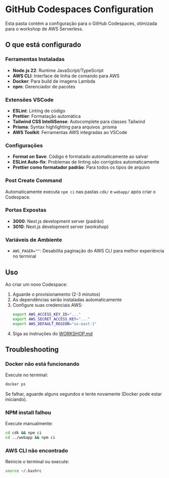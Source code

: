 # GitHub Codespaces Configuration

Esta pasta contém a configuração para o GitHub Codespaces, otimizada para o workshop de AWS Serverless.

## O que está configurado

### Ferramentas Instaladas

- **Node.js 22**: Runtime JavaScript/TypeScript
- **AWS CLI**: Interface de linha de comando para AWS
- **Docker**: Para build de imagens Lambda
- **npm**: Gerenciador de pacotes

### Extensões VSCode

- **ESLint**: Linting de código
- **Prettier**: Formatação automática
- **Tailwind CSS IntelliSense**: Autocomplete para classes Tailwind
- **Prisma**: Syntax highlighting para arquivos .prisma
- **AWS Toolkit**: Ferramentas AWS integradas ao VSCode

### Configurações

- **Format on Save**: Código é formatado automaticamente ao salvar
- **ESLint Auto-fix**: Problemas de linting são corrigidos automaticamente
- **Prettier como formatador padrão**: Para todos os tipos de arquivo

### Post Create Command

Automaticamente executa `npm ci` nas pastas `cdk/` e `webapp/` após criar o Codespace.

### Portas Expostas

- **3000**: Next.js development server (padrão)
- **3010**: Next.js development server (workshop)

### Variáveis de Ambiente

- `AWS_PAGER=""`: Desabilita paginação do AWS CLI para melhor experiência no terminal

## Uso

Ao criar um novo Codespace:

1. Aguarde o provisionamento (2-3 minutos)
2. As dependências serão instaladas automaticamente
3. Configure suas credenciais AWS:
   ```bash
   export AWS_ACCESS_KEY_ID="..."
   export AWS_SECRET_ACCESS_KEY="..."
   export AWS_DEFAULT_REGION="us-east-1"
   ```
4. Siga as instruções do [WORKSHOP.md](../WORKSHOP.md)

## Troubleshooting

### Docker não está funcionando

Execute no terminal:
```bash
docker ps
```

Se falhar, aguarde alguns segundos e tente novamente (Docker pode estar iniciando).

### NPM install falhou

Execute manualmente:
```bash
cd cdk && npm ci
cd ../webapp && npm ci
```

### AWS CLI não encontrado

Reinicie o terminal ou execute:
```bash
source ~/.bashrc
```
